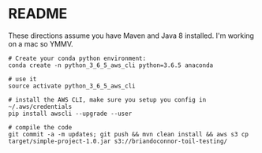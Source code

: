 # README

These directions assume you have Maven and Java 8 installed.
I'm working on a mac so YMMV.

```
# Create your conda python environment:
conda create -n python_3_6_5_aws_cli python=3.6.5 anaconda

# use it
source activate python_3_6_5_aws_cli

# install the AWS CLI, make sure you setup you config in ~/.aws/credentials
pip install awscli --upgrade --user

# compile the code 
git commit -a -m updates; git push && mvn clean install && aws s3 cp target/simple-project-1.0.jar s3://briandoconnor-toil-testing/
```
